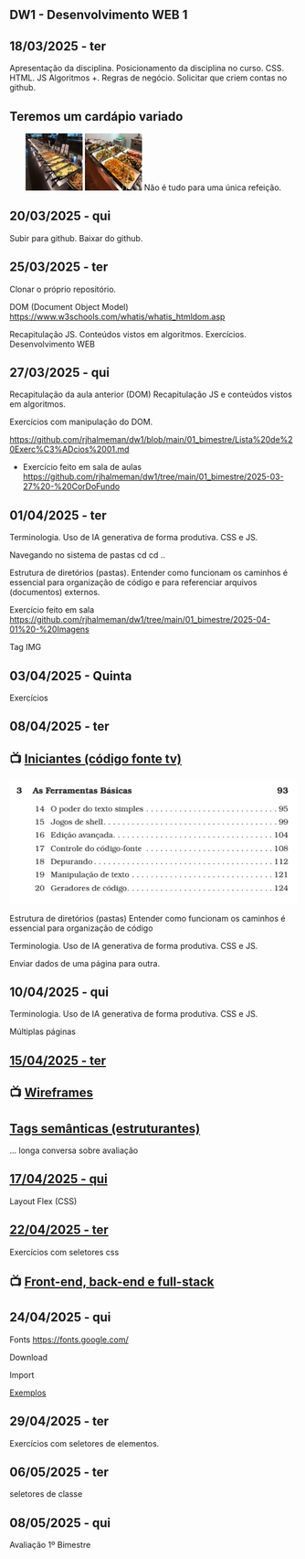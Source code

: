 ## DW1 - Desenvolvimento WEB 1




## 18/03/2025 - ter
Apresentação da disciplina. Posicionamento da disciplina no curso. CSS. HTML. JS Algoritmos +. Regras de negócio. Solicitar que criem contas no github.

## Teremos um cardápio variado

<p align="center">
  <img src="./imagens/image.png" alt="DW" width="100" height="100">
  <img src="./imagens/image-1.png" alt="DW" width="100" height="100">
Não é tudo para uma única refeição.
</p>


## 20/03/2025 - qui
Subir para github. Baixar do github.

## 25/03/2025 - ter
Clonar o próprio repositório.

DOM (Document Object Model)
https://www.w3schools.com/whatis/whatis_htmldom.asp

Recapitulação JS. Conteúdos vistos em algoritmos. Exercícios.
Desenvolvimento WEB

## 27/03/2025 - qui
Recapitulação da aula anterior (DOM)
Recapitulação JS e conteúdos vistos em algoritmos. 

Exercícios com manipulação do DOM.

https://github.com/rjhalmeman/dw1/blob/main/01_bimestre/Lista%20de%20Exerc%C3%ADcios%2001.md

- Exercício feito em sala de aulas
https://github.com/rjhalmeman/dw1/tree/main/01_bimestre/2025-03-27%20-%20CorDoFundo



## 01/04/2025 - ter

Terminologia. Uso de IA generativa de forma produtiva. CSS e JS.

Navegando no sistema de pastas 
cd
cd ..

Estrutura de diretórios (pastas). Entender como funcionam os caminhos é essencial para organização de código e para referenciar arquivos (documentos) externos.

Exercício feito em sala
https://github.com/rjhalmeman/dw1/tree/main/01_bimestre/2025-04-01%20-%20Imagens

Tag IMG

## 03/04/2025 - Quinta
Exercícios

## 08/04/2025 - ter

## 📺 [Iniciantes (código fonte tv)](https://www.youtube.com/watch?v=3-3lTJlBU78)

![alt text](./imagens/cap3LivroProgramadorPragmatico.png)


Estrutura de diretórios (pastas)
Entender como funcionam os caminhos é essencial para organização de código

Terminologia. Uso de IA generativa de forma produtiva. CSS e JS.

Enviar dados de uma página para outra.

## 10/04/2025 - qui
Terminologia. Uso de IA generativa de forma produtiva. CSS e JS.

Múltiplas páginas



## [15/04/2025 - ter](https://github.com/rjhalmeman/dw1/tree/main/01_bimestre/2025-04-15%20-%20tags%20semanticas)

## 📺 [Wireframes](https://www.youtube.com/watch?v=INPlcg_BsGc)

## [Tags semânticas (estruturantes)](https://github.com/rjhalmeman/dw1/blob/main/00_Teoria/tags-semanticas-html.md)



... longa conversa sobre avaliação

## [17/04/2025 - qui]()
Layout Flex (CSS)

## [22/04/2025 - ter]()
Exercícios com seletores css

## 📺 [Front-end, back-end e full-stack](https://www.youtube.com/watch?v=bnoXykE_ng0)

## 24/04/2025 - qui
Fonts
https://fonts.google.com/

Download

Import

[Exemplos](https://github.com/rjhalmeman/dw1/tree/main/01_bimestre/2025-04-24%20-%20google%20fonts)

## 29/04/2025 - ter
Exercícios com seletores de elementos.

## 06/05/2025 - ter
seletores de classe

## 08/05/2025 - qui
Avaliação 1º Bimestre

